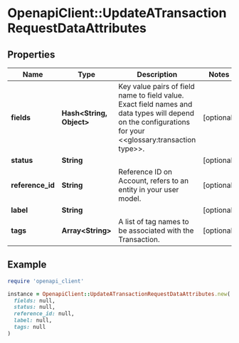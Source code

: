 # OpenapiClient::UpdateATransactionRequestDataAttributes

## Properties

| Name | Type | Description | Notes |
| ---- | ---- | ----------- | ----- |
| **fields** | **Hash&lt;String, Object&gt;** | Key value pairs of field name to field value. Exact field names and data types will depend on the configurations for your &lt;&lt;glossary:transaction type&gt;&gt;. | [optional] |
| **status** | **String** |  | [optional] |
| **reference_id** | **String** | Reference ID on Account, refers to an entity in your user model. | [optional] |
| **label** | **String** |  | [optional] |
| **tags** | **Array&lt;String&gt;** | A list of tag names to be associated with the Transaction. | [optional] |

## Example

```ruby
require 'openapi_client'

instance = OpenapiClient::UpdateATransactionRequestDataAttributes.new(
  fields: null,
  status: null,
  reference_id: null,
  label: null,
  tags: null
)
```

